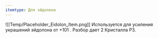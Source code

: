 ```yaml
---
itemtype: Для эйдолона
---
```

![[Temp/Placeholder_Eidolon_Item.png]]
Используется для усиления украшений эйдолона от +101 . Разбор дает 2 Кристалла Р3.
